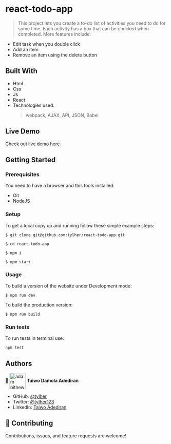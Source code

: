 # react-todo-app
> This project lets you create a to-do list of activities you need to do for some time. Each activity has a box that can be checked when completed. More features include:

- Edit task when you double click
- Add an item 
- Remove an item using the delete button


## Built With

- Html
- Css
- Js
- React
- Technologies used:
  > webpack,
  > AJAX,
  > API,
  > JSON,
  > Babel

## Live Demo
Check out live demo [here](https://tylher.github.io/react-todo-app/)

## Getting Started

### Prerequisites

You need to have a browser and this tools installed:

- Git
- NodeJS

### Setup

To get a local copy up and running follow these simple example steps:

```
$ git clone git@github.com:tylher/react-todo-app.git
```

```
$ cd react-todo-app
```

```
$ npm i
```
```
$ npm start
```

### Usage

To build a version of the website under Development mode:

```
$ npm run dev
```

To build the production version:

```
$ npm run build
```

### Run tests

To run tests in terminal use:

```
npm test
```

## Authors

👤 <a href="https://github.com/tylher" target="blank"><img align="center"
      src="https://user-images.githubusercontent.com/57408419/163676887-390d6032-6720-42bb-ad16-f8e199d6f2fa.jpg"
      alt="adam pithewan" height="50" width="50"/></a> **Taiwo Damola Adediran**

- GitHub: [@tylher](https://github.com/tylher)
- Twitter: [@tylher123](https://twitter.com/tylher123)
- LinkedIn: [Taiwo Adediran](https://www.linkedin.com/in/taiwo-adediran-327654127/)

## 🤝 Contributing

Contributions, issues, and feature requests are welcome!